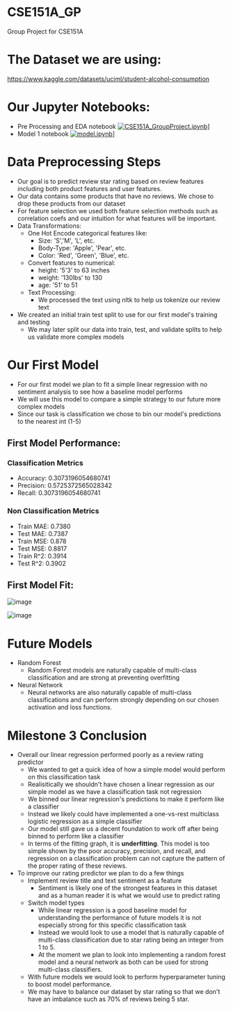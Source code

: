 # CSE151A_GP
Group Project for CSE151A
 
# The Dataset we are using:
https://www.kaggle.com/datasets/uciml/student-alcohol-consumption

# Our Jupyter Notebooks:
- Pre Processing and EDA notebook
[![CSE151A_GroupProject.ipynb](https://colab.research.google.com/assets/colab-badge.svg)](https://colab.research.google.com/github/OrenKGit/CSE151A_GP/blob/main/CSE151A_GroupProject.ipynb)]
- Model 1 notebook
[![model.ipynb](https://colab.research.google.com/assets/colab-badge.svg)](https://colab.research.google.com/github/OrenKGit/CSE151A_GP/blob/main/model.ipynb)]

# Data Preprocessing Steps
- Our goal is to predict review star rating based on review features including both product features and user features.
- Our data contains some products that have no reviews. We chose to drop these products from our dataset
- For feature selection we used both feature selection methods such as correlation coefs and our intuition for what features will be important.
- Data Transformations:
  - One Hot Encode categorical features like:
    - Size: 'S','M', 'L', etc.
    - Body-Type: 'Apple', 'Pear', etc.
    - Color: 'Red', 'Green', 'Blue', etc.
  - Convert features to numerical:
    - height: '5'3' to 63 inches
    - weight: '130lbs' to 130
    - age: '51' to 51
  - Text Processing:
    - We processed the text using nltk to help us tokenize our review text
 - We created an initial train test split to use for our first model's training and testing
    - We may later split our data into train, test, and validate splits to help us validate more complex models
   
# Our First Model
- For our first model we plan to fit a simple linear regression with no sentiment analysis to see how a baseline model performs
- We will use this model to compare a simple strategy to our future more complex models
- Since our task is classification we chose to bin our model's predictions to the nearest int (1-5)

## First Model Performance:
### Classification Metrics
  - Accuracy: 0.3073196054680741
  - Precision: 0.5725372565028342
  - Recall: 0.3073196054680741

### Non Classification Metrics
  - Train MAE: 0.7380
  - Test MAE: 0.7387
  - Train MSE: 0.878
  - Test MSE: 0.8817
  - Train R^2: 0.3914
  - Test R^2: 0.3902

## First Model Fit:

![image](https://github.com/OrenKGit/CSE151A_GP/assets/91357838/f5bd7752-dcb6-435d-a2da-3e7b65baaaa9)

![image](https://github.com/OrenKGit/CSE151A_GP/assets/91357838/b5fe68a1-75d8-47a2-948d-d2b1e97cc0f5)

# Future Models
- Random Forest
  - Random Forest models are naturally capable of multi-class classification and are strong at preventing overfitting
- Neural Network
  - Neural networks are also naturally capable of multi-class classifications and can perform strongly depending on our chosen activation and loss functions.
 
# Milestone 3 Conclusion
- Overall our linear regression performed poorly as a review rating predictor
  - We wanted to get a quick idea of how a simple model would perform on this classification task
  - Realisitically we shouldn't have chosen a linear regression as our simple model as we have a classification task not regression
  - We binned our linear regression's predictions to make it perform like a classifier
  - Instead we likely could have implemented a one-vs-rest multiclass logistic regression as a simple classifier
  - Our model still gave us a decent foundation to work off after being binned to perform like a classifier
  - In terms of the fitting graph, it is **underfitting**. This model is too simple shown by the poor accuracy, precision, and recall, and regression on a classification problem can not capture the pattern of the proper rating of these reviews.
- To improve our rating predictor we plan to do a few things
  - Implement review title and text sentiment as a feature
    - Sentiment is likely one of the strongest features in this dataset and as a human reader it is what we would use to predict rating
  - Switch model types
    - While linear regression is a good baseline model for understanding the performance of future models it is not especially strong for this specific classification task
    - Instead we would look to use a model that is naturally capable of multi-class classification due to star rating being an integer from 1 to 5.
    - At the moment we plan to look into implementing a random forest model and a neural network as both can be used for strong multi-class classifiers.
  - With future models we would look to perform hyperparameter tuning to boost model performance.
  - We may have to balance our dataset by star rating so that we don't have an imbalance such as 70% of reviews being 5 star.

